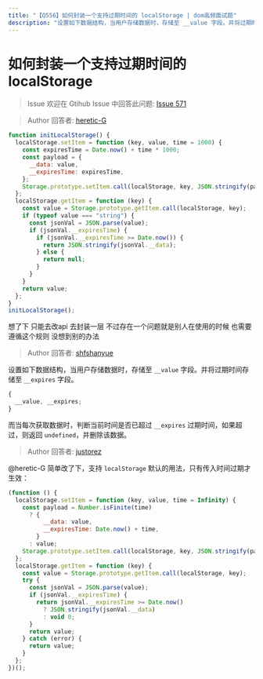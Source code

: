 ```yaml
---
title: "【Q556】如何封装一个支持过期时间的 localStorage | dom高频面试题"
description: "设置如下数据结构，当用户存储数据时，存储至 __value 字段。并将过期时间存储至 __expires 字段。而当每次获取数据时，判断当前时间是否已超过 __expires 过期时间，如果超过，则返回 undefined，并删除该数据。  字节跳动面试题、阿里腾讯面试题、美团小米面试题。"
---
```


# 如何封装一个支持过期时间的 localStorage

> Issue
> 欢迎在 Gtihub Issue 中回答此问题: [Issue 571](https://github.com/shfshanyue/Daily-Question/issues/571)

> Author
> 回答者: [heretic-G](https://github.com/heretic-G)

```javascript
function initLocalStorage() {
  localStorage.setItem = function (key, value, time = 1000) {
    const expiresTime = Date.now() + time * 1000;
    const payload = {
      __data: value,
      __expiresTime: expiresTime,
    };
    Storage.prototype.setItem.call(localStorage, key, JSON.stringify(payload));
  };
  localStorage.getItem = function (key) {
    const value = Storage.prototype.getItem.call(localStorage, key);
    if (typeof value === "string") {
      const jsonVal = JSON.parse(value);
      if (jsonVal.__expiresTime) {
        if (jsonVal.__expiresTime >= Date.now()) {
          return JSON.stringify(jsonVal.__data);
        } else {
          return null;
        }
      }
    }
    return value;
  };
}
initLocalStorage();
```

想了下 只能去改api 去封装一层 不过存在一个问题就是别人在使用的时候 也需要遵循这个规则 没想到别的办法

> Author
> 回答者: [shfshanyue](https://github.com/shfshanyue)

设置如下数据结构，当用户存储数据时，存储至 `__value` 字段。并将过期时间存储至 `__expires` 字段。

```js
{
  __value, __expires;
}
```

而当每次获取数据时，判断当前时间是否已超过 `__expires` 过期时间，如果超过，则返回 `undefined`，并删除该数据。

> Author
> 回答者: [justorez](https://github.com/justorez)

@heretic-G 简单改了下，支持 `localStorage` 默认的用法，只有传入时间过期才生效：

```js
(function () {
  localStorage.setItem = function (key, value, time = Infinity) {
    const payload = Number.isFinite(time)
      ? {
          __data: value,
          __expiresTime: Date.now() + time,
        }
      : value;
    Storage.prototype.setItem.call(localStorage, key, JSON.stringify(payload));
  };
  localStorage.getItem = function (key) {
    const value = Storage.prototype.getItem.call(localStorage, key);
    try {
      const jsonVal = JSON.parse(value);
      if (jsonVal.__expiresTime) {
        return jsonVal.__expiresTime >= Date.now()
          ? JSON.stringify(jsonVal.__data)
          : void 0;
      }
      return value;
    } catch (error) {
      return value;
    }
  };
})();
```
